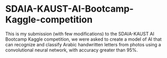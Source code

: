 # SDAIA-KAUST-AI-Bootcamp-Kaggle-competition

This is my submission (with few modifications) to the SDAIA-KAUST AI Bootcamp Kaggle competition, we were asked to create a model of AI that can recognize and classify Arabic handwritten letters from photos using a convolutional neural network, with accuracy greater than 95%.
